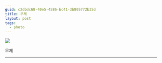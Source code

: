 ```yaml
---
guid: c2dbdc68-40e5-4586-bc41-3b805772b35d
title: 무제
layout: post
tags:
  - photo
---
```


[![](/files/2013/nothing.jpg)](http://)

무제

----

